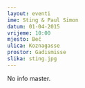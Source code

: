 ```yaml
---
layout: eventi
ime: Sting & Paul Simon
datum: 01-04-2015
vrijeme: 10:00
mjesto: Beč
ulica: Koznagasse
prostor: Gadismisse
slika: sting.jpg
---
```


No info master.
